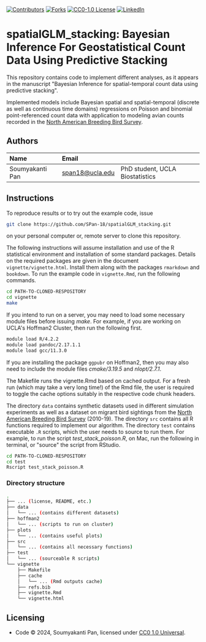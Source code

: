<a name="readme-top"></a>

[![Contributors][contributors-shield]][contributors-url]
[![Forks][forks-shield]][forks-url]
[![CC0-1.0 License][license-shield]][license-url]
[![LinkedIn][linkedin-shield]][linkedin-url]

# spatialGLM_stacking: Bayesian Inference For Geostatistical Count Data Using Predictive Stacking

This repository contains code to implement different analyses, as it appears in the manuscript "Bayesian Inference for spatial-temporal count data using predictive stacking".

Implemented models include Bayesian spatial and spatial-temporal (discrete as well as continuous time domains) regressions on Poisson and binomial point-referenced count data with application to modeling avian counts recorded in the [North American Breeding Bird Survey](https://www.usgs.gov/data/2022-release-north-american-breeding-bird-survey-dataset-1966-2021).

## Authors

| Name   | Email       |              |
|:------ |:----------- | :----------- |
| Soumyakanti Pan | span18@ucla.edu | PhD student, UCLA Biostatistics |

## Instructions

To reproduce results or to try out the example code, issue
```bash
git clone https://github.com/SPan-18/spatialGLM_stacking.git
```
on your personal computer or, remote server to clone this repository.

The following instructions will assume installation and use of the R statistical environment and installation of some standard packages. Details on the required packages are given in the document `vignette/vignette.html`. Install them along with the packages `rmarkdown` and `bookdown`. To run the example code in `vignette.Rmd`, run the following commands. 
```bash
cd PATH-TO-CLONED-RESPOSITORY
cd vignette
make
```
If you intend to run on a server, you may need to load some necessary module files before issuing *make*. For example, if you are working on UCLA's Hoffman2 Cluster, then run the following first.
```bash
module load R/4.2.2
module load pandoc/2.17.1.1
module load gcc/11.3.0
```
If you are installing the package `ggpubr` on Hoffman2, then you may also need to include the module files *cmake/3.19.5* and *nlopt/2.7.1*.

The Makefile runs the vignette.Rmd based on cached output. For a fresh run (which may take a very long time!) of the Rmd file, the user is required to toggle the cache options suitably in the respective code chunk headers.

The directory `data` contains synthetic datasets used in different simulation experiments as well as a dataset on migrant bird sightings from the [North American Breeding Bird Survey](https://www.usgs.gov/data/2022-release-north-american-breeding-bird-survey-dataset-1966-2021) (2010-19). The directory `src` contains all R functions required to implement our algorithm. The directory `test` contains executable `.R` scripts, which the user needs to source to run them. For example, to run the script *test_stack_poisson.R*, on Mac, run the following in terminal, or "source" the script from RStudio.
```bash
cd PATH-TO-CLONED-RESPOSITORY
cd test
Rscript test_stack_poisson.R
```

### Directory structure

```bash
.
├── ... (license, README, etc.)
├── data
│   └── ... (contains different datasets)
├── hoffman2
│   └── ... (scripts to run on cluster)
├── plots
│   └── ... (contains useful plots)
├── src
│   └── ... (contains all necessary functions)
├── test
│   └── ... (sourceable R scripts)
└── vignette
    ├── Makefile
    ├── cache
    │   └── ... (Rmd outputs cache)
    ├── refs.bib
    ├── vignette.Rmd
    └── vignette.html

```

Licensing
---------
* Code &copy; 2024, Soumyakanti Pan, licensed under [CC0 1.0 Universal](http://creativecommons.org/ns#).

<!-- MARKDOWN LINKS & IMAGES -->
[contributors-shield]: https://img.shields.io/github/contributors/SPan-18/spatialGLM_stacking.svg?style=for-the-badge
[contributors-url]: https://github.com/SPan-18/spatialGLM_stacking/graphs/contributors
[forks-shield]: https://img.shields.io/github/forks/SPan-18/spatialGLM_stacking.svg?style=for-the-badge
[forks-url]: https://github.com/SPan-18/spatialGLM_stacking/network/members
[license-shield]: https://img.shields.io/github/license/SPan-18/spatialGLM_stacking.svg?style=for-the-badge
[license-url]: https://github.com/SPan-18/spatialGLM_stacking/blob/main/LICENSE
[linkedin-shield]: https://img.shields.io/badge/-LinkedIn-black.svg?style=for-the-badge&logo=linkedin&colorB=555
[linkedin-url]: https://www.linkedin.com/in/soumyakanti-pan-9b660b145/